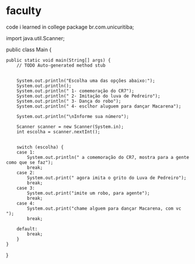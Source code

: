 # faculty
code i learned in college
package br.com.unicuritiba;

import java.util.Scanner;

public class Main {

	public static void main(String[] args) {
		// TODO Auto-generated method stub
		
		
		System.out.println("Escolha uma das opções abaixo:");
		System.out.println();
		System.out.println(" 1- comemoração do CR7");
		System.out.println(" 2- Imitação do luva de Pedreiro");
		System.out.println(" 3- Dança do robo");
		System.out.println(" 4- esclhor aluguem para dançar Macarena");

		System.out.println("\nInforme sua número");
		
		Scanner scanner = new Scanner(System.in);
		int escolha = scanner.nextInt();
			
		 
		switch (escolha) {
		case 1:
			System.out.println(" a comemoração do CR7, mostra para a gente como que se faz");
			break;
		case 2:
			System.out.print(" agora imita o grito do Luva de Pedreiro");
			break;
		case 3:
			System.out.print("imite um robo, para agente");
			break;
		case 4:
			System.out.print("chame alguem para dançar Macarena, com vc ");
			break;

		default:
			break;
		}
	}
}

